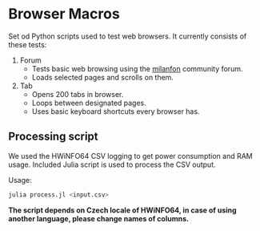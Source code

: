 # Browser Macros

Set od Python scripts used to test web browsers. It currently consists of these tests:

1. Forum
    - Tests basic web browsing using the [milanfon](milanfon.cz) community forum. 
    - Loads selected pages and scrolls on them.
2. Tab
    - Opens 200 tabs in browser.
    - Loops between designated pages.
    - Uses basic keyboard shortcuts every browser has.

## Processing script

We used the HWiNFO64 CSV logging to get power consumption and RAM usage. Included Julia script is used to process the CSV output. 

Usage:
```julia
julia process.jl <input.csv>
```

__The script depends on Czech locale of HWiNFO64, in case of using another language, please change names of columns.__
